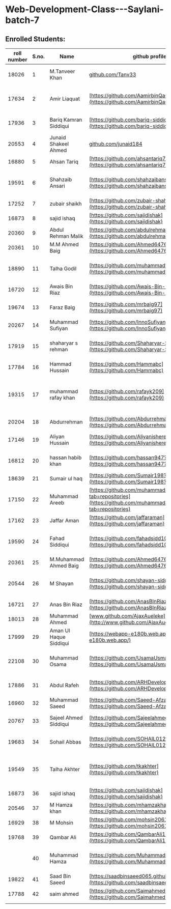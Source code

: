 # Web-Development-Class---Saylani-batch-7


## Enrolled Students: 

| roll number | S.no. | Name                   | github profile url                                                                                           | React facebook component assigment                                                                                                                                                     | theme changing app                                                                                                                                                                                       | Weather app with open weather api                                                                                                                                                                        | Router assigment                                                                                                                                                                     | material UI and bootstrap assigment                                                                                                                                                                      | Todo app with formik and firestore                                                                                                                                                 |
| ----------- | ----- | ---------------------- | ------------------------------------------------------------------------------------------------------------ | -------------------------------------------------------------------------------------------------------------------------------------------------------------------------------------- | -------------------------------------------------------------------------------------------------------------------------------------------------------------------------------------------------------- | -------------------------------------------------------------------------------------------------------------------------------------------------------------------------------------------------------- | ------------------------------------------------------------------------------------------------------------------------------------------------------------------------------------ | -------------------------------------------------------------------------------------------------------------------------------------------------------------------------------------------------------- | ---------------------------------------------------------------------------------------------------------------------------------------------------------------------------------- |
| 18026       | 1     | M.Tanveer Khan         | [github.com/Tanv33](http://github.com/Tanv33)                                                                | [https://tanv33.github.io/React-facebook-component/](https://tanv33.github.io/React-facebook-component/)                                                                               | [https://tanv33.github.io/React-TextUtils-App/](https://tanv33.github.io/React-TextUtils-App/)                                                                                                           | [https://tanv33.github.io/weatherBootstrap/](https://tanv33.github.io/weatherBootstrap/)                                                                                                                 | [https://numberless-glove.surge.sh/](https://numberless-glove.surge.sh/)                                                                                                             | [https://tanv33.github.io/weatherMaterialUI/](https://tanv33.github.io/weatherMaterialUI/)                                                                                                               | [https://tanv33.github.io/React-Todo-App/](https://github.com/Tanv33/Todo-React)                                                                                                   |
| 17634       | 2     | Amir Liaquat           | [https://github.com/AamirbinQasim](https://github.com/AamirbinQasim)                                         | [https://firstreactproject-4502f.web.app/](https://firstreactproject-4502f.web.app/)                                                                                                   |                                                                                                                                                                                                          | [https://webapp-e180b.web.app/](https://webapp-e180b.web.app/)                                                                                                                                           | [https://protectreact.web.app/](https://protectreact.web.app/)                                                                                                                       |                                                                                                                                                                                                          | [https://615c19f5b3cc97cc58b6077a--todoapp05062000.netlify.app/](https://615c19f5b3cc97cc58b6077a--todoapp05062000.netlify.app/)                                                   |
| 17936       | 3     | Bariq Kamran Siddiqui  | [https://github.com/bariq-siddiqui](https://github.com/bariq-siddiqui)                                       | [https://react-post-ff8c1.web.app/](https://react-post-ff8c1.web.app/)                                                                                                                 | [https://react-post-ff8c1.web.app/](https://react-post-ff8c1.web.app/)                                                                                                                                   | [https://weatherapp-b37c2.web.app/](https://weatherapp-b37c2.web.app/)                                                                                                                                   | [https://bariq-siddiqui.github.io/Bariq-Portfolio/](https://bariq-siddiqui.github.io/Bariq-Portfolio/)                                                                               | [https://bariq-siddiqui.github.io/Bariq-Portfolio/](https://bariq-siddiqui.github.io/Bariq-Portfolio/)                                                                                                   | [https://bariq-siddiqui.github.io/firestore-todoapp/](https://bariq-siddiqui.github.io/firestore-todoapp/)                                                                         |
| 20553       | 4     | Junaid Shakeel Ahmed   | [github.com/junaid184](http://vcg/)                                                                          | [https://firstreactproject-4502f.web.app/](https://firstreactproject-4502f.web.app/)                                                                                                   | [https://firstreactproject-4502f.web.app/](https://firstreactproject-4502f.web.app/)                                                                                                                     | [https://weather-application-8ffc0.web.app/](https://weather-application-8ffc0.web.app/)                                                                                                                 | [https://junaid-shakeel.web.app/](https://junaid-shakeel.web.app/)                                                                                                                   | [https://junaid-shakeel.web.app/](https://junaid-shakeel.web.app/)                                                                                                                                       | [https://todo-application-react.web.app/](https://todo-application-react.web.app/)                                                                                                 |
| 16880       | 5     | Ahsan Tariq            | [https://github.com/ahsantariq792](https://github.com/ahsantariq792)                                         | [https://facebook-ui.surge.sh/](https://facebook-ui.surge.sh/)                                                                                                                         | [https://increment-decrement.surge.sh/](https://increment-decrement.surge.sh/)                                                                                                                           | [weather-app-bootstrap.surge.sh/](http://weather-app-bootstrap.surge.sh/)                                                                                                                                | [http://routing-assignment.surge.sh/](http://routing-assignment.surge.sh/)                                                                                                           | [https://nike-website.surge.sh/](https://nike-website.surge.sh/)                                                                                                                                         | [https://todoapp-react-firestore.surge.sh](https://todoapp-react-firestore.surge.sh/)                                                                                              |
| 19591       | 6     | Shahzaib Ansari        | [https://github.com/shahzaibansari123](https://github.com/shahzaibansari123)                                 | [https://shahzaibansari123.github.io/sheziReactFirstTask/](https://shahzaibansari123.github.io/sheziReactFirstTask/)                                                                   | [https://shahzaibansari123.github.io/Shezi-ReactTempCount/](https://shahzaibansari123.github.io/Shezi-ReactTempCount/)                                                                                   | [https://shahzaibansari123.github.io/Shezi-ReactWeatherApp/](https://shahzaibansari123.github.io/Shezi-ReactWeatherApp/)                                                                                 | [https://shahzaibansari123.github.io/Shezi-ReactRoutesandBootstrap/](https://shahzaibansari123.github.io/Shezi-ReactRoutesandBootstrap/)                                             | [https://shahzaibansari123.github.io/Shezi-ReactWeatherAppandMaterialUI/](https://shahzaibansari123.github.io/Shezi-ReactWeatherAppandMaterialUI/)                                                       | [https://shahzaibansari123.github.io/Shezi-ReactTodoAppUsingFirestore/](https://shahzaibansari123.github.io/Shezi-ReactTodoAppUsingFirestore/)                                     |
| 17252       | 7     | zubair shaikh          | [https://github.com/zubair-shah](https://github.com/zubair-shah)                                             |                                                                                                                                                                                        | [http://zubair-context-api.surge.sh/](http://zubair-context-api.surge.sh/)                                                                                                                               | [https://zubair-weather-app.surge.sh/](https://zubair-weather-app.surge.sh/)                                                                                                                             | [http://react-router-practice.surge.sh/](http://react-router-practice.surge.sh/)                                                                                                     | [https://zubair-expense-tracker-app.web.app/](https://zubair-expense-tracker-app.web.app/)                                                                                                               | [formik-form-practice.surge.sh](http://formik-form-practice.surge.sh)                                                                                                              |
| 16873       | 8     | sajid ishaq            | [https://github.com/sajidishak](https://github.com/sajidishak)                                               | [https://sajidishak.github.io/Facebook\_Component/](https://sajidishak.github.io/Facebook_Component/)                                                                                  |                                                                                                                                                                                                          |                                                                                                                                                                                                          |                                                                                                                                                                                      |                                                                                                                                                                                                          | [https://post786.herokuapp.com/](https://post786.herokuapp.com/)                                                                                                                   |
| 20360       | 9     | Abdul Rehman Malik     | [https://github.com/abdulrehman998](https://github.com/abdulrehman998)                                       | [https://react-ca74b.web.app/](https://react-ca74b.web.app/)                                                                                                                           | [https://reactheme.web.app/](https://covidtracker-80b4c.web.app/)                                                                                                                                        | [https://weather-app-573b4.web.app/](https://bootstrap-react-e45c1.web.app/)                                                                                                                             | [https://bootstrap-react-e45c1.web.app/](https://bootstrap-react-e45c1.web.app/)                                                                                                     | [https://covidtracker-80b4c.web.app/](https://covidtracker-80b4c.web.app/)                                                                                                                               | [https://react-firestore-f3d87.web.app/](https://react-firestore-f3d87.web.app/)                                                                                                   |
| 20361       | 10    | M.M Ahmed Baig         | [https://github.com/Ahmed6476?tab=repositories](https://github.com/Ahmed6476?tab=repositories)               |                                                                                                                                                                                        | [https://theme-aef66.web.app](https://theme-aef66.web.app/)                                                                                                                                              | [https://router-fa832.web.app/](https://router-fa832.web.app/)                                                                                                                                           | [https://router-fa832.web.app/](https://router-fa832.web.app/)                                                                                                                       | [https://router-fa832.web.app/](https://router-fa832.web.app/)                                                                                                                                           |                                                                                                                                                                                    |
| 18890       | 11    | Talha Godil            | [https://github.com/muhammadtalha2000](https://github.com/muhammadtalha2000)                                 |                                                                                                                                                                                        | [https://react-app-dcec1.web.app/](https://react-app-dcec1.web.app/)                                                                                                                                     | [https://weather-app-3dd08.web.app/](https://weather-app-3dd08.web.app/)                                                                                                                                 | [https://portfolio-52d22.web.app/](https://portfolio-52d22.web.app/)                                                                                                                 | [https://portfolio-52d22.web.app/](https://portfolio-52d22.web.app/)                                                                                                                                     | [https://615c19f5b3cc97cc58b6077a--todoapp05062000.netlify.app/](https://615c19f5b3cc97cc58b6077a--todoapp05062000.netlify.app/)                                                   |
| 16720       | 12    | Awais Bin Riaz         | [https://github.com/Awais-Bin-Riaz](https://github.com/Awais-Bin-Riaz)                                       | [https://facebook-component.firebaseapp.com/](https://facebook-component.firebaseapp.com/)                                                                                             | [https://awais-chnge-theme.web.app](https://awais-chnge-theme.web.app)                                                                                                                                   | [https://awiasbhai-weather.firebaseapp.com/](https://awiasbhai-weather.firebaseapp.com/)                                                                                                                 | [https://router-b8286.web.app/contact](https://router-b8286.web.app/contact)                                                                                                         | [https://bootsrtap-awais.web.app/](https://bootsrtap-awais.web.app/)                                                                                                                                     |                                                                                                                                                                                    |
| 19674       | 13    | Faraz Baig             | [https://github.com/mrbaig97](https://github.com/mrbaig97)                                                   | [https://react-task1.web.app/](https://react-task1.web.app/)                                                                                                                           | [https://react-counter-bc987.web.app/](https://react-counter-bc987.web.app/)                                                                                                                             | [https://weather-app-react-72968.web.app/](https://weather-app-react-72968.web.app/)                                                                                                                     | [https://routerappp.web.app/](https://routerappp.web.app/)                                                                                                                           | [https://material-ui-5a736.web.app/](https://material-ui-5a736.web.app/)                                                                                                                                 | [https://react-firestore-app-1cdf7.web.app/](https://react-firestore-app-1cdf7.web.app/)                                                                                           |
| 20267       | 14    | Muhammad Sufiyan       | [https://github.com/InnoSufiyan](https://github.com/InnoSufiyan)                                             | [https://reactfacebookk.web.app/](https://reactfacebookk.web.app/)                                                                                                                     | [https://reactfacebookk.web.app/](https://reactfacebookk.web.app/)                                                                                                                                       | [https://weatherapp-73ba9.web.app/](https://weatherapp-73ba9.web.app/)                                                                                                                                   | [https://hackathonnn-2.firebaseapp.com/](https://hackathonnn-2.firebaseapp.com/)                                                                                                     | [https://hackathonnn-2.firebaseapp.com/](https://hackathonnn-2.firebaseapp.com/)                                                                                                                         |                                                                                                                                                                                    |
| 17919       | 15    | shaharyar s rehman     | [https://github.com/Shaharyar-S-Rehman](https://github.com/Shaharyar-S-Rehman)                               | [https://shaharyar-s-rehman.github.io/facebook-app/](https://shaharyar-s-rehman.github.io/facebook-app/)                                                                               | [https://shaharyar-s-rehman.github.io/usetheme/](https://shaharyar-s-rehman.github.io/usetheme/)                                                                                                         | [https://weather-app-4c960.web.app](https://weather-app-4c960.web.app)                                                                                                                                   | [https://shaharyar-s-rehman.github.io/portfolio/](https://shaharyar-s-rehman.github.io/portfolio/)                                                                                   | [https://shaharyar-s-rehman.github.io/material-ui-Portfolio/https:/](https://shaharyar-s-rehman.github.io/material-ui-Portfolio/)                                                                        | [https://shaharyar-s-rehman.github.io/fireStore-Todo/](https://shaharyar-s-rehman.github.io/fireStore-Todo/)                                                                       |
| 17784       | 16    | Hammad Hussain         | [https://github.com/Hammabc](https://github.com/Hammabc)                                                     | [https://basic-fb-ui.web.app/](https://basic-fb-ui.web.app/)                                                                                                                           | [https://db123-97056.web.app/](https://db123-97056.web.app/)                                                                                                                                             | [https://db123-97056.web.app/](https://db123-97056.web.app/)                                                                                                                                             | [https://portfolio-fd0df.web.app/](https://portfolio-fd0df.web.app/)                                                                                                                 | [https://form-1d765.web.app/](https://form-1d765.web.app/)                                                                                                                                               |                                                                                                                                                                                    |
| 19315       | 17    | muhammad rafay khan    | [https://github.com/rafayk209](https://github.com/rafayk209)                                                 | [https://rafayk209-post-reactjs.herokuapp.com/](https://rafayk209-post-reactjs.herokuapp.com/)                                                                                         | [https://rafayk209.github.io/Dark-mode-and-Counting/](https://rafayk209.github.io/Dark-mode-and-Counting/)                                                                                               | [https://rafayk209.github.io/Weather-App/](https://rafayk209.github.io/Weather-App/)                                                                                                                     | [https://rafayk209-website.herokuapp.com/](https://rafayk209-website.herokuapp.com/)                                                                                                 | [https://rafayk209.github.io/Case-Converter/](https://rafayk209.github.io/Case-Converter/)                                                                                                               | [https://rafayk209.github.io/FormValidate/](https://rafayk209.github.io/FormValidate/) or [https://github.com/rafayk209/Todo-Firebase](https://github.com/rafayk209/Todo-Firebase) |
| 20204       | 18    | Abdurrehman            | [https://github.com/AbdurrehmanMuhammadIbrahim](https://github.com/AbdurrehmanMuhammadIbrahim)               | [props-assignment.surge.sh](http://props-assignment.surge.sh)                                                                                                                          | [https://weatherapp-20204.surge.sh/](https://weatherapp-20204.surge.sh/)                                                                                                                                 | [https://weatherapp-20204.surge.sh/](https://weatherapp-20204.surge.sh/)                                                                                                                                 | [https://aberrant-knot.surge.sh/](https://aberrant-knot.surge.sh/)                                                                                                                   | [https://materialui20204.surge.sh/](https://materialui20204.surge.sh/)                                                                                                                                   | [http://formik20204.surge.sh/](http://formik20204.surge.sh/)                                                                                                                       |
| 17146       | 19    | Aliyan Hussain         | [https://github.com/Aliyanishere](https://github.com/Aliyanishere)                                           | [https://insta-ui-practice.netlify.app/](https://insta-ui-practice.netlify.app/)                                                                                                       | [https://themetoogler.netlify.app/](https://themetoogler.netlify.app/)                                                                                                                                   | [https://hows-your-weather.netlify.app/](https://hows-your-weather.netlify.app/)                                                                                                                         | [https://react-router-dom-practice.netlify.app/](https://react-router-dom-practice.netlify.app/about)                                                                                | [https://react-router-dom-practice.netlify.app/](https://react-router-dom-practice.netlify.app/about)                                                                                                    |                                                                                                                                                                                    |
| 16812       | 20    | hassan habib khan      | [https://github.com/hassan947?tab=repositories](https://github.com/hassan947?tab=repositories)               | [https://facebook-themechange-hassanhabib.surge.sh/](https://facebook-themechange-hassanhabib.surge.sh/)                                                                               | [https://facebook-themechange-hassanhabib.surge.sh/](https://facebook-themechange-hassanhabib.surge.sh/)                                                                                                 | [https://weatherapphassanhabib.surge.sh/](https://weatherapphassanhabib.surge.sh/)                                                                                                                       | [https://bootstarphassanhabib.surge.sh/](https://bootstarphassanhabib.surge.sh/)                                                                                                     | [https://bootstarphassanhabib.surge.sh/](https://bootstarphassanhabib.surge.sh/)                                                                                                                         | [http://toduhassanhabib.surge.sh/](http://toduhassanhabib.surge.sh/)                                                                                                               |
| 18639       | 21    | Sumair ul haq          | [https://github.com/Sumair198?tab=repositories](https://github.com/Sumair198?tab=repositories)               | [https://sumair198.github.io/fb-post-react/](https://sumair198.github.io/fb-post-react/)                                                                                               | [https://sumair198.github.io/react-one/](https://sumair198.github.io/react-one/)                                                                                                                         | [https://sumair198.github.io/bootstrap-weather-app/](https://sumair198.github.io/bootstrap-weather-app/)                                                                                                 | [https://sumair198.github.io/React-Bootstrap/](https://sumair198.github.io/React-Bootstrap/)                                                                                         | [https://sumair198.github.io/MUI-Form-react/](https://sumair198.github.io/MUI-Form-react/)                                                                                                               | [sumairTodoApp.surge.sh](http://sumairTodoApp.surge.sh)                                                                                                                            |
| 17150       | 22    | Muhammad Areeb         | [https://github.com/muhammadareeb313?tab=repositories](https://github.com/muhammadareeb313?tab=repositories) |                                                                                                                                                                                        | [https://muhammadareeb313.github.io/Reactbootstrap/](https://muhammadareeb313.github.io/Reactbootstrap/)                                                                                                 | [https://muhammadareeb313.github.io/Reactbootstrap/](https://muhammadareeb313.github.io/Reactbootstrap/)                                                                                                 | [https://muhammadareeb313.github.io/Reactbootstrap/](https://muhammadareeb313.github.io/Reactbootstrap/)                                                                             | [https://areeb-material.surge.sh/](https://areeb-material.surge.sh/)                                                                                                                                     | [https://todoareeb.surge.sh/](https://todoareeb.surge.sh/)                                                                                                                         |
| 17162       | 23    | Jaffar Aman            | [https://github.com/jaffaraman](https://github.com/jaffaraman)                                               | [https://reactfbpost.web.app](https://reactfbpost.web.app/)                                                                                                                            | [https://githubsearch-2b2e2.web.app/](https://githubsearch-2b2e2.web.app/)                                                                                                                               | [https://reactjsweatherapp.web.app/](https://reactjsweatherapp.web.app/)                                                                                                                                 | [https://reactjsrouter.web.app/](https://protectrouter.web.app/login)                                                                                                                | [https://protectrouter.web.app/login](https://protectrouter.web.app/login)                                                                                                                               | [https://reactjstodo-firestore.web.app](https://reactjstodo-firestore.eb.app/)                                                                                                     |
| 19590       | 24    | Fahad Siddiqui         | [https://github.com/fahadsidd107](https://github.com/fahadsidd107)                                           | [https://fahadsidd107.github.io/first-react-app-posts-darktheme-inc-dec/](https://fahadsidd107.github.io/first-react-app-posts-darktheme-inc-dec/)                                     | [https://fahadsidd107.github.io/first-react-app-posts-darktheme-inc-dec/](https://fahadsidd107.github.io/first-react-app-posts-darktheme-inc-dec/)                                                       | [https://weatherapp-efd8c.web.app/](https://weatherapp-efd8c.web.app/)                                                                                                                                   | problem in hosting                                                                                                                                                                   | [https://weatherapp-efd8c.web.app/](https://weatherapp-efd8c.web.app/)                                                                                                                                   |                                                                                                                                                                                    |
| 20361       | 25    | M.Muhammad Ahmed Baig  | [https://github.com/Ahmed6476?tab=repositories](https://github.com/Ahmed6476?tab=repositories)               |                                                                                                                                                                                        |                                                                                                                                                                                                          | [https://router-fa832.web.app/](https://router-fa832.web.app/)                                                                                                                                           | [https://router-fa832.web.app/](https://router-fa832.web.app/)                                                                                                                       |                                                                                                                                                                                                          |                                                                                                                                                                                    |
| 20544       | 26    | M Shayan               | [https://github.com/shayan-siddiqui1234](https://github.com/shayan-siddiqui1234)                             | [https://shayan-siddiqui1234.github.io/facebookprofile/](https://shayan-siddiqui1234.github.io/facebookprofile/)                                                                       | [https://shayan-siddiqui1234.github.io/thememode/](https://shayan-siddiqui1234.github.io/thememode/)                                                                                                     |                                                                                                                                                                                                          | [https://shayan-siddiqui1234.github.io/bootstrapproject/](https://shayan-siddiqui1234.github.io/bootstrapproject/)                                                                   | [https://shayan-siddiqui1234.github.io/weatherapp/](https://shayan-siddiqui1234.github.io/weatherapp/)                                                                                                   |                                                                                                                                                                                    |
| 16721       | 27    | Anas Bin Riaz          | [https://github.com/AnasBInRiaz123](https://github.com/AnasBInRiaz1234=32syrb)                               | [https://fb-post-bf407.firebaseapp.com/](https://fb-post-bf407.firebaseapp.com/)                                                                                                       | [https://toggle-theme.firebaseapp.com/](https://toggle-theme.firebaseapp.com/)                                                                                                                           | [https://weather-370a4.firebaseapp.com/](https://weather-370a4.firebaseapp.com/)                                                                                                                         | [https://boootsrap-rouuter.web.app](https://react-bootstarp.firebaseapp.com/)                                                                                                        | [https://react-bootstarp.firebaseapp.com/](https://react-bootstarp.firebaseapp.com/)                                                                                                                     | [https://firestore-formik.firebaseapp.com/](https://firestore-formik.firebaseapp.com/)                                                                                             |
| 18013       | 28    | Muhammad Ahmed         | [www.github.com/AjaxAueleke](http://www.github.com/AjaxAueleke)                                              | [separate-game.surge.sh](http://separate-game.surge.sh)                                                                                                                                | [http://separate-game.surge.sh](http://separate-game.surge.sh)                                                                                                                                           | [dreary-lock1234.surge.sh](http://dreary-lock1234.surge.sh)                                                                                                                                              | [accidental-wool.surge.sh](http://accidental-wool.surge.sh)                                                                                                                          | [protective-beetle.surg123e.sh](http://protective-beetle.surg123e.sh/)                                                                                                                                   | [juvenile-bik12e.surge.sh](http://juvenile-bik12e.surge.sh)                                                                                                                        |
| 17999       | 29    | Aman Ul Haque Siddiqui | [https://webapp-e180b.web.app/](https://webapp-e180b.web.app/)                                               | [https://react-router-38d25.web.app/](https://react-router-38d25.web.app/)                                                                                                             |                                                                                                                                                                                                          |                                                                                                                                                                                                          |                                                                                                                                                                                      |                                                                                                                                                                                                          |                                                                                                                                                                                    |
| 22108       | 30    | Muhammad Osama         | [https://github.com/UsamaUsman004](https://github.com/UsamaUsman004)                                         | [https://smitassignments.herokuapp.com/facebookpost](https://smitassignments.herokuapp.com/facebookpost)                                                                               | [https://usamausman004.github.io/ReactBootstrap-DarkMode/](https://usamausman004.github.io/ReactBootstrap-DarkMode/)                                                                                     | [https://reactreatherapp.herokuapp.com/](https://reactreatherapp.herokuapp.com/)                                                                                                                         | [https://smitassignments.herokuapp.com/](https://smitassignments.herokuapp.com/)                                                                                                     | [https://usamausman004.github.io/ReactBootstrap-DarkMode/](https://usamausman004.github.io/ReactBootstrap-DarkMode/)                                                                                     | [https://usamausman004.github.io/React-TodoApp/](https://usamausman004.github.io/React-TodoApp/)                                                                                   |
| 17886       | 31    | Abdul Rafeh            | [https://github.com/ARHDeveloper](https://github.com/ARHDeveloper/React-Learning)                            | [https://react-91e77.web.app](https://react-91e77.web.app)                                                                                                                             | [https://react-theme12343.herokuapp.com/](https://react-theme12343.herokuapp.com/)                                                                                                                       | [https://react-weather12343.herokuapp.com/](https://react-weather12343.herokuapp.com/)                                                                                                                   | [https://react-routing12343.herokuapp.com/](https://react-routing12343.herokuapp.com/)                                                                                               | [https://react-todo12343.herokuapp.com/](https://react-todo12343.herokuapp.com/)                                                                                                                         | [https://react-todo12343.herokuapp.com/realtime](https://react-todo12343.herokuapp.com/)                                                                                           |
| 16960       | 32    | Muhammad Saeed         | [https://github.com/Saeed-Afzal](https://github.com/Saeed-Afzal)                                             | [https://saeed-afzal.github.io/Reactdarktheme/](https://saeed-afzal.github.io/Reactdarktheme/)                                                                                         | [https://saeed-afzal.github.io/Reactdarktheme/](https://saeed-afzal.github.io/Reactdarktheme/)                                                                                                           | [https://saeed-afzal.github.io/ReactWeather/](https://saeed-afzal.github.io/ReactWeather/)                                                                                                               | [https://saeed-afzal.github.io/Routing/](https://saeed-afzal.github.io/Routing/)                                                                                                     | [https://saeed-afzal.github.io/ReactWeather/](https://saeed-afzal.github.io/ReactWeather/)                                                                                                               |                                                                                                                                                                                    |
| 20767       | 33    | Sajeel Ahmed Siddiqui  | [https://github.com/Sajeelahmed1](https://github.com/Sajeelahmed1)                                           | [ThemeTempApp-Devbolt.surge.sh](http://themetempapp-devbolt.surge.sh/)                                                                                                                 | [ThemeTempApp-Devbolt.surge.sh](http://ThemeTempApp-Devbolt.surge.sh)                                                                                                                                    | [http://immense-secretary.surge.sh/](http://immense-secretary.surge.sh/)                                                                                                                                 | [react-routerbasicdevbolt.surge.sh](http://react-routerbasicdevbolt.surge.sh/)                                                                                                       | [https://nodejs-basicapp-devbolt.herokuapp.com/profile](https://nodejs-basicapp-devbolt.herokuapp.com/profile)                                                                                           |                                                                                                                                                                                    |
| 19683       | 34    | Sohail Abbas           | [https://github.com/SOHAIL012-BIT](https://github.com/SOHAIL012-BIT)                                         | [https://sohail012-bit.github.io/FacebookComponents/](https://sohail012-bit.github.io/FacebookComponents/)                                                                             | [https://sohail012-bit.github.io/ReactThemeChange/](https://sohail012-bit.github.io/ReactThemeChange/)                                                                                                   |                                                                                                                                                                                                          | [https://sohail012-bit.github.io/ReactRouters/](https://sohail012-bit.github.io/ReactRouters/)                                                                                       | [https://SOHAIL012-BIT.github.io/landingPageReact](https://sohail012-bit.github.io/landingPageReact)                                                                                                     |                                                                                                                                                                                    |
| 19549       | 35    | Talha Akhter           | [https://github.com/tkakhter](https://github.com/tkakhter)                                                   | [https://saylani-assignments-2d2a1.web.app/assignment-22-reactjs-usestate/build/index.html](https://saylani-assignments-2d2a1.web.app/assignment-22-reactjs-usestate/build/index.html) | [https://saylani-assignments-2d2a1.web.app/assignment-24-reactjs-bt-mui-frameworks/build/index.html](https://saylani-assignments-2d2a1.web.app/assignment-24-reactjs-bt-mui-frameworks/build/index.html) | [https://saylani-assignments-2d2a1.web.app/assignment-24-reactjs-bt-mui-frameworks/build/index.html](https://saylani-assignments-2d2a1.web.app/assignment-24-reactjs-bt-mui-frameworks/build/index.html) | [https://saylani-assignments-2d2a1.web.app/assignment-23-reactjs-routing/build/index.html](https://saylani-assignments-2d2a1.web.app/assignment-23-reactjs-routing/build/index.html) | [https://saylani-assignments-2d2a1.web.app/assignment-24-reactjs-bt-mui-frameworks/build/index.html](https://saylani-assignments-2d2a1.web.app/assignment-24-reactjs-bt-mui-frameworks/build/index.html) | [https://react-js-todo-ta.web.app/](https://react-js-todo-ta.web.app/)                                                                                                             |
| 16873       | 36    | sajid ishaq            | [https://github.com/sajidishak](https://github.com/sajidishak)                                               | [https://sajidishak.github.io/Facebook\_Component/](https://sajidishak.github.io/Facebook_Component/)                                                                                  |                                                                                                                                                                                                          |                                                                                                                                                                                                          |                                                                                                                                                                                      |                                                                                                                                                                                                          |                                                                                                                                                                                    |
| 20546       | 37    | M Hamza khan           | [https://github.com/mhamzakhan048](https://github.com/mhamzakhan048)                                         |                                                                                                                                                                                        | [https://hamza-dark-mode.herokuapp.com/](https://hamza-dark-mode.herokuapp.com/)                                                                                                                         | [https://weather-app-20546.herokuapp.com/](https://weather-app-20546.herokuapp.com/)                                                                                                                     | [https://mhk-routing-bootstarpe.herokuapp.com/](https://mhk-routing-bootstarpe.herokuapp.com/)                                                                                       | [https://mhk-routing-bootstarpe.herokuapp.com/](https://mhk-routing-bootstarpe.herokuapp.com/)                                                                                                           |                                                                                                                                                                                    |
| 16929       | 38    | M Mohsin               | [https://github.com/mohsin20618](https://github.com/mohsin20618)                                             | [https://react-dark-mode.web.app/](https://react-dark-mode.web.app/)                                                                                                                   | [https://react-dark-mode.web.app/](https://react-dark-mode.web.app/)                                                                                                                                     | [https://wheather-bootstrap.web.app/](https://wheather-bootstrap.web.app/)                                                                                                                               | [https://react-bootstrap-c0206.web.app/](https://react-bootstrap-c0206.web.app/)                                                                                                     | [https://material-ui-a8b33.web.app/](https://material-ui-a8b33.web.app/)                                                                                                                                 | [https://todoapp-d2a12.web.app](https://todoapp-d2a12.web.app/)                                                                                                                    |
| 19768       | 39    | Qambar Ali             | [https://github.com/QambarAli1](https://github.com/QambarAli1)                                               | [https://qambarali1.github.io/reactapp/](https://qambarali1.github.io/reactapp/)                                                                                                       | [https://qambarali1.github.io/reactapp/](https://qambarali1.github.io/reactapp/)                                                                                                                         | [https://qambarali1.github.io/weatherappreact/](https://qambarali1.github.io/weatherappreact/)                                                                                                           | [https://samanchahiye.netlify.app/](https://samanchahiye.netlify.app/)                                                                                                               | [https://samanchahiye.netlify.app/](https://samanchahiye.netlify.app/)                                                                                                                                   |                                                                                                                                                                                    |
|             | 40    | Muhammad Hamza         | [https://github.com/MuhammadHamza-101](https://github.com/MuhammadHamza-101)                                 | [https://muhammadhamza-101.github.io/facebook\_component/](https://muhammadhamza-101.github.io/facebook_component/)                                                                    |                                                                                                                                                                                                          |                                                                                                                                                                                                          |                                                                                                                                                                                      |                                                                                                                                                                                                          |                                                                                                                                                                                    |
| 19822       | 41    | Saad Bin Saeed         | [https://saadbinsaeed065.github.io/reactjs/](https://github.com/saadbinsaeed065)                             | [https://saadbinsaeed065.github.io/reactjs/](https://saadbinsaeed065.github.io/reactjs/)                                                                                               |                                                                                                                                                                                                          |                                                                                                                                                                                                          |                                                                                                                                                                                      |                                                                                                                                                                                                          |                                                                                                                                                                                    |
| 17788       | 42    | saim ahmed             | [https://github.com/Saimahmed06](https://github.com/Saimahmed06)                                             | [fb-post2021.surge.sh](http://fb-post2021.surge.sh)                                                                                                                                    | [fb-post2021.surge.sh](http://fb-post2021.surge.sh)                                                                                                                                                      | [weather2021.surge.sh](http://weather2021.surge.sh)                                                                                                                                                      | [https://timesup\_closet.surge.sh/](https://timesup_closet.surge.sh/)                                                                                                                | [https://timesup\_closet.surge.sh/](https://timesup_closet.surge.sh/)                                                                                                                                    |                                                                                                                                                                                    |
|             |       |                        |                                                                                                              |                                                                                                                                                                                        |                                                                                                                                                                                                          |                                                                                                                                                                                                          |                                                                                                                                                                                      |                                                                                                                                                                                                          |
